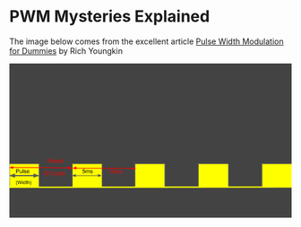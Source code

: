 # PWM Mysteries Explained

The image below comes from the excellent article [Pulse Width Modulation for Dummies](https://youngkin.github.io/post/pulsewidthmodulationraspberrypi/) by Rich Youngkin

![PWM diagram](images/PWMPulsePeriod.png)
